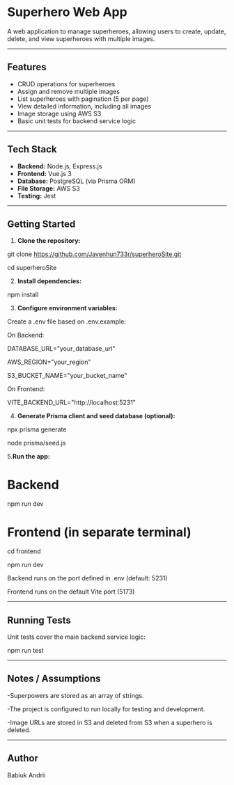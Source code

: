 # Superhero Web App

A web application to manage superheroes, allowing users to create, update, delete, and view superheroes with multiple images.

---

## Features

- CRUD operations for superheroes
- Assign and remove multiple images
- List superheroes with pagination (5 per page)
- View detailed information, including all images
- Image storage using AWS S3
- Basic unit tests for backend service logic

---

## Tech Stack

- **Backend:** Node.js, Express.js
- **Frontend:** Vue.js 3
- **Database:** PostgreSQL (via Prisma ORM)
- **File Storage:** AWS S3
- **Testing:** Jest

---

## Getting Started

1. **Clone the repository:** 

git clone https://github.com/Javenhun733r/superheroSite.git

cd superheroSite

2. **Install dependencies:**

npm install


3. **Configure environment variables:**

Create a .env file based on .env.example:

On Backend:

DATABASE_URL="your_database_url" 

AWS_REGION="your_region"

S3_BUCKET_NAME="your_bucket_name"

On Frontend:

VITE_BACKEND_URL="http://localhost:5231"

4. **Generate Prisma client and seed database (optional):**

npx prisma generate

node prisma/seed.js

5.**Run the app:**

# Backend

npm run dev

# Frontend (in separate terminal)

cd frontend

npm run dev


Backend runs on the port defined in .env (default: 5231)

Frontend runs on the default Vite port (5173)

---

## Running Tests

Unit tests cover the main backend service logic:

npm run test


---

## Notes / Assumptions


-Superpowers are stored as an array of strings.

-The project is configured to run locally for testing and development.

-Image URLs are stored in S3 and deleted from S3 when a superhero is deleted.

---

## Author

Babiuk Andrii
